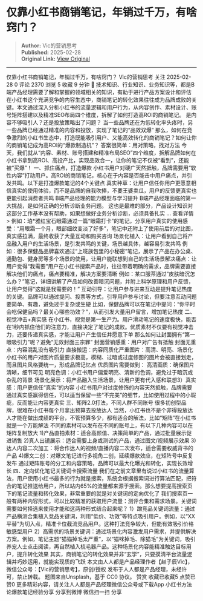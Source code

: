 # 仅靠小红书商销笔记，年销过千万，有啥窍门？

> **Author:** Vic的营销思考  
> **Published:** 2025-02-28  
> **Original Link:** [View Original](https://www.woshipm.com/marketing/6186128.html)

---

仅靠小红书商销笔记，年销过千万，有啥窍门？ Vic的营销思考 关注 2025-02-28 0 评论 2370 浏览 5 收藏 9 分钟 🔗 技术知识、行业知识、业务知识等，都是B端产品经理需要了解和掌握的领域相关的知识，有助于进行产品方案设计和评估 在小红书这个充满竞争的内容生态中，商销笔记的转化效果往往成为品牌成败的关键。本文通过深入分析小红书的流量逻辑和用户行为，从内容创作、素材设计、账号矩阵搭建以及精准SEO布局四个维度，拆解了如何打造高ROI的商销笔记。 是内容不够吸引人？还是投放策略出了问题？ 当一些品牌还在为低转化率头疼时，另一些品牌已经通过精准的内容和投放，实现了笔记的“品效双爆” 那么，如何在竞争激烈的小红书生态中，打造既能吸引用户、又能高效转化的商销笔记？如何让你的商销笔记成为高ROI的“爆款制造机”？ 答案很简单：用对策略，找对方法 今天，我们就从“内容、素材、账号搭建和精准布局SEO”四个维度，拆解品牌如何在小红书拿到高ROI、高投产比，实现品效合一，让你的笔记不仅被“看到”，还能被“买爆”！ 一、抓住痛点，打造爆款 小红书用户对硬广天然抵触，品牌需要用“软性内容”打动用户。高ROI的商销笔记，核心在于内容是否能击中用户痛点，并引发共鸣。以下是打造爆款笔记的4个关键点 真实种草：让用户信任你用户更愿意相信真实的使用体验，而不是品牌的自我吹捧，不要王婆卖瓜，用户的反馈更真实也更能引起消费者共鸣 B端产品经理的能力模型与学习提升 B端产品经理面临的第一大挑战，是如何正确的分析诊断业务问题。 这也是最难的部分，产品设计知识对这部分工作基本没有帮助，如果想做好业务分析诊断，必须具备扎实 ... 查看详情 > 例如：珀\*雅红宝石眼霜通过一篇“眼霜打卡”的笔记，分享用户真实的使用感受：“用眼霜一个月，眼部细纹变淡了好多”，笔记中还附上了使用前后的对比图，真实感拉满，最终收获了大量互动和购买咨询 场景化植入：让用户看到自己将产品融入用户的生活场景，是引发共鸣的关键，场景越具体，越容易引发共鸣 例如：很多保健品品牌喜欢通过“上班族包里的小秘密”笔记，展示了产品在办公桌、通勤包、健身房等多个场景的使用，让用户能联想到自己的生活场景解决痛点：让用户觉得“我需要”用户在小红书搜索产品时，往往带着明确的需求，品牌需要直接解决他们的痛点，痛点要精准，解决方案要清晰 例如：某口服茶通过“皮肤暗沉怎么办？”笔记，详细讲解了产品如何改善暗沉问题，并附上科学原理和用户反馈，让用户觉得“这就是我需要的！” 互动引导：让用户参与进来互动是提升笔记热度的关键。品牌可以通过提问、投票等方式，引导用户参与讨论，但要注意互动问题要简单、有趣，避免过于复杂或生硬 比如，保健品牌可以在笔记中提问：“你平时会吃保健品吗？最关心哪些功效？”，从而引发大量用户留言，增加笔记热度 二、视觉冲击+真实感 在小红书，视觉是第一生产力。用户滑动笔记的速度极快，能否在1秒内抓住他们的注意力，直接决定了笔记的成败。优质素材不仅要有视觉冲击力，还要传递真实感，才能让用户产生信任并愿意下单 那么如何让封面拥有“第一眼吸引力”呢？避免“无效封面三宗罪” 封面营销感重：用户对广告有抵触 封面无重点：内容混乱没有吸引力 直接搬运：内容同质化严重图片：高清、明亮、场景化 小红书的用户对图片质量要求极高，模糊、过暗或过度修图的图片会被直接划走，而且图片风格要统一，形成品牌记忆点 优质图片需要做到： 高清画质：确保图片清晰，细节可见 明亮色调：小红书用户偏爱明亮、清新的色调，避免过于暗沉或杂乱的背景 场景化展示：将产品融入生活场景，让用户更有代入感和联想3）真实感：用户更信任“真实”的内容 小红书用户对过度修饰的内容天然抵触，品牌需要通过真实感赢得信任，可以适当保留一些“不完美”的细节，比如使用过程中的小瑕疵，反而能让内容更真实 三、矩阵2.0打法，不同人群不同账号 很多初创型品牌，很难在小红书每个月拿出预算去投放达人 当然，小红书也不是个非得投放达人才能在做出成绩的平台，不管预算多少，都有适合的解法，比如“矩阵”在小红书就是一个万能解法 不同的素材可以发布在不同的账号上，有以下几种内容可以在矩阵复制放大 1)产品直拍素材：适合高颜值、决策简单的产品，通过批量展示促进销售 2)真人出镜展示：适合需要上身或测试的产品，通过图文/视频展示效果 3)达人内容二次加工：将合作达人的视频/直播内容二次发布，适合需要权威背书的产品 4)爆文二创：对爆文笔记进行多视角二创，延续爆款效应，在矩阵号中反复发布 通过矩阵账号的分工和内容策略，品牌可以最大化曝光和转化，实现长效增长 四、定向优化笔记关键词卡搜索流量 我们在之前文章里有说过小红书的流量算法，用户使用小红书最多的行为就是搜索，系统会根据搜索词进行算法匹配，把符合的笔记推送给用户，所以站内65%的流量都来源于搜索。那么想要提高搜索页下的笔记流量和转化效果，非常重要的就是对关键词的定向优化了 我们搜索页一般有两种内容形式，可以比较精准的获取用户流量：测评合集和需求场景。关键词需要如何择选来使用才能和这两种形式结合起来呢？ 1）蹭竞品关键词流量：通过产品横测合集植入竞品关键词，利用“低价、功效”等特点吸引用户。例如，以“XX平替”为切入点，精准卡位截流竞品用户。这种打法竞争较大，但能有效吸引价格敏感型用户 2）高需求的场景关键词：通过场景化内容激发用户需求，并提供解决方案。例如，笔记主题“猫猫掉毛太严重”，以“猫咪掉毛、除猫毛”为关键词，吸引养宠人士点击阅读，再自然植入梳毛器产品。这种场景化内容能精准触达目标用户，提升转化效果 其实，商销笔记的转化效果并非“玄学”，只要摸清平台流量逻辑并巧妙运用，就能实现质的飞跃 本文由人人都是产品经理作者【赵子辰Vic】，微信公众号：【Vic的营销思考】，原创/授权 发布于人人都是产品经理，未经许可，禁止转载。 题图来自Unsplash，基于 CC0 协议。 赞赏 收藏已收藏5 点赞已赞0 更多精彩内容，请关注人人都是产品经理微信公众号或下载App 小红书方法论爆款笔记经验分享 分享到微博 微信扫一扫 分享